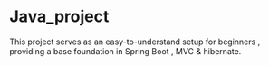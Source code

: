 # Java_project
This project serves as an easy-to-understand setup for beginners , providing a base foundation in Spring Boot , MVC &amp; hibernate.

